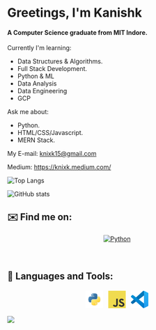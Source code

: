 <h1>Greetings, I'm Kanishk</h1> <h4>A Computer Science graduate from MIT Indore.</h4>

Currently I'm learning:

* Data Structures & Algorithms.
* Full Stack Development.
* Python & ML
* Data Analysis
* Data Engineering
* GCP




Ask me about:

* Python.
* HTML/CSS/Javascript.
* MERN Stack.



My E-mail: knixk15@gmail.com 

Medium: https://knixk.medium.com/






![Top Langs](https://github-readme-stats.vercel.app/api/top-langs/?username=knixk&theme=tokyonight)


![GitHub stats](https://github-readme-stats.vercel.app/api?username=knixk&show_icons=true&theme=tokyonight)


## ✉️ Find me on:


<p align="center">
 <a href="https://linkedin.com/in/knixk" target="_blank" rel="noopener noreferrer"> <img src="https://cdn.jsdelivr.net/npm/simple-icons@v3/icons/linkedin.svg" alt="Python" height="40" style="vertical-align:top; margin:4px"></a>
 
</p>

<br />

## 🧰 Languages and Tools:
<p align="center">
<img src="https://raw.githubusercontent.com/github/explore/80688e429a7d4ef2fca1e82350fe8e3517d3494d/topics/python/python.png" alt="Python" height="40" style="vertical-align:top; margin:4px">
<img src="https://raw.githubusercontent.com/github/explore/80688e429a7d4ef2fca1e82350fe8e3517d3494d/topics/javascript/javascript.png" alt="Javascript" height="40" style="vertical-align:top; margin:4px">
<img src="https://raw.githubusercontent.com/github/explore/80688e429a7d4ef2fca1e82350fe8e3517d3494d/topics/visual-studio-code/visual-studio-code.png" alt="VS Code" height="40" style="vertical-align:top; margin:4px">
</p>


![](https://komarev.com/ghpvc/?username=knixk&color=blueviolet)
